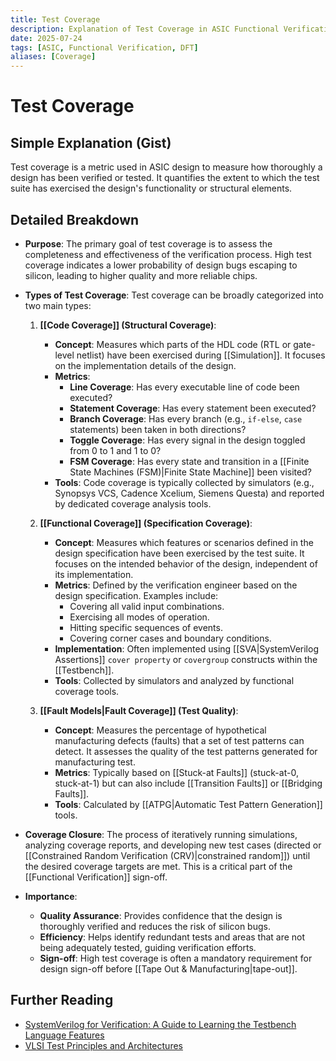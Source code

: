 ```yaml
---
title: Test Coverage
description: Explanation of Test Coverage in ASIC Functional Verification.
date: 2025-07-24
tags: [ASIC, Functional Verification, DFT]
aliases: [Coverage]
---
```


# Test Coverage

## Simple Explanation (Gist)
Test coverage is a metric used in ASIC design to measure how thoroughly a design has been verified or tested. It quantifies the extent to which the test suite has exercised the design's functionality or structural elements.

## Detailed Breakdown

*   **Purpose**: The primary goal of test coverage is to assess the completeness and effectiveness of the verification process. High test coverage indicates a lower probability of design bugs escaping to silicon, leading to higher quality and more reliable chips.

*   **Types of Test Coverage**:
    Test coverage can be broadly categorized into two main types:

    1.  **[[Code Coverage]] (Structural Coverage)**:
        *   **Concept**: Measures which parts of the HDL code (RTL or gate-level netlist) have been exercised during [[Simulation]]. It focuses on the implementation details of the design.
        *   **Metrics**:
            *   **Line Coverage**: Has every executable line of code been executed?
            *   **Statement Coverage**: Has every statement been executed?
            *   **Branch Coverage**: Has every branch (e.g., `if-else`, `case` statements) been taken in both directions?
            *   **Toggle Coverage**: Has every signal in the design toggled from 0 to 1 and 1 to 0?
            *   **FSM Coverage**: Has every state and transition in a [[Finite State Machines (FSM)|Finite State Machine]] been visited?
        *   **Tools**: Code coverage is typically collected by simulators (e.g., Synopsys VCS, Cadence Xcelium, Siemens Questa) and reported by dedicated coverage analysis tools.

    2.  **[[Functional Coverage]] (Specification Coverage)**:
        *   **Concept**: Measures which features or scenarios defined in the design specification have been exercised by the test suite. It focuses on the intended behavior of the design, independent of its implementation.
        *   **Metrics**: Defined by the verification engineer based on the design specification. Examples include:
            *   Covering all valid input combinations.
            *   Exercising all modes of operation.
            *   Hitting specific sequences of events.
            *   Covering corner cases and boundary conditions.
        *   **Implementation**: Often implemented using [[SVA|SystemVerilog Assertions]] `cover property` or `covergroup` constructs within the [[Testbench]].
        *   **Tools**: Collected by simulators and analyzed by functional coverage tools.

    3.  **[[Fault Models|Fault Coverage]] (Test Quality)**:
        *   **Concept**: Measures the percentage of hypothetical manufacturing defects (faults) that a set of test patterns can detect. It assesses the quality of the test patterns generated for manufacturing test.
        *   **Metrics**: Typically based on [[Stuck-at Faults]] (stuck-at-0, stuck-at-1) but can also include [[Transition Faults]] or [[Bridging Faults]].
        *   **Tools**: Calculated by [[ATPG|Automatic Test Pattern Generation]] tools.

*   **Coverage Closure**: The process of iteratively running simulations, analyzing coverage reports, and developing new test cases (directed or [[Constrained Random Verification (CRV)|constrained random]]) until the desired coverage targets are met. This is a critical part of the [[Functional Verification]] sign-off.

*   **Importance**:
    *   **Quality Assurance**: Provides confidence that the design is thoroughly verified and reduces the risk of silicon bugs.
    *   **Efficiency**: Helps identify redundant tests and areas that are not being adequately tested, guiding verification efforts.
    *   **Sign-off**: High test coverage is often a mandatory requirement for design sign-off before [[Tape Out & Manufacturing|tape-out]].

## Further Reading

*   [SystemVerilog for Verification: A Guide to Learning the Testbench Language Features](https://www.amazon.com/SystemVerilog-Verification-Learning-Testbench-Language/dp/0137046318)
*   [VLSI Test Principles and Architectures](https://www.amazon.com/VLSI-Test-Principles-Architectures-Wang/dp/0123706015)